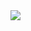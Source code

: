 <img src="https://capsule-render.vercel.app/api?type=blur&color=gradient&height=300&section=header&text=git%20commit%20-m%20'progress'&fontSize=40" />

<!--
**mitali-deshmukh/mitali-deshmukh** is a ✨ _special_ ✨ repository because its `README.md` (this file) appears on your GitHub profile.

Here are some ideas to get you started:

- 🔭 I’m currently working on ...
- 🌱 I’m currently learning ...
- 👯 I’m looking to collaborate on ...
- 🤔 I’m looking for help with ...
- 💬 Ask me about ...
- 📫 How to reach me: ...
- 😄 Pronouns: ...
- ⚡ Fun fact: ...
-->
